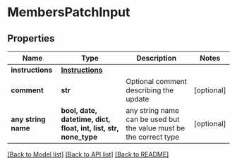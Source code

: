 # MembersPatchInput


## Properties
Name | Type | Description | Notes
------------ | ------------- | ------------- | -------------
**instructions** | [**Instructions**](Instructions.md) |  | 
**comment** | **str** | Optional comment describing the update | [optional] 
**any string name** | **bool, date, datetime, dict, float, int, list, str, none_type** | any string name can be used but the value must be the correct type | [optional]

[[Back to Model list]](../README.md#documentation-for-models) [[Back to API list]](../README.md#documentation-for-api-endpoints) [[Back to README]](../README.md)


